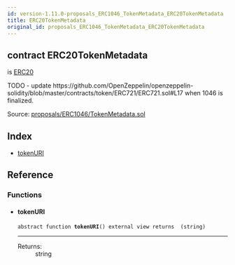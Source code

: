 ```yaml
---
id: version-1.11.0-proposals_ERC1046_TokenMetadata_ERC20TokenMetadata
title: ERC20TokenMetadata
original_id: proposals_ERC1046_TokenMetadata_ERC20TokenMetadata
---
```


<div class="contract-doc"><div class="contract"><h2 class="contract-header"><span class="contract-kind">contract</span> ERC20TokenMetadata</h2><p class="base-contracts"><span>is</span> <a href="token_ERC20_ERC20.html">ERC20</a></p><p class="description">TODO - update https://github.com/OpenZeppelin/openzeppelin-solidity/blob/master/contracts/token/ERC721/ERC721.sol#L17 when 1046 is finalized.</p><div class="source">Source: <a href="https://github.com/OpenZeppelin/zeppelin-solidity/blob/v1.11.0/contracts/proposals/ERC1046/TokenMetadata.sol" target="_blank">proposals/ERC1046/TokenMetadata.sol</a></div></div><div class="index"><h2>Index</h2><ul><li><a href="proposals_ERC1046_TokenMetadata_ERC20TokenMetadata.html#tokenURI">tokenURI</a></li></ul></div><div class="reference"><h2>Reference</h2><div class="functions"><h3>Functions</h3><ul><li><div class="item function"><span id="tokenURI" class="anchor-marker"></span><h4 class="name">tokenURI</h4><div class="body"><code class="signature"><span>abstract </span>function <strong>tokenURI</strong><span>() </span><span>external </span><span>view </span><span>returns  (string) </span></code><hr/><dl><dt><span class="label-return">Returns:</span></dt><dd>string</dd></dl></div></div></li></ul></div></div></div>
